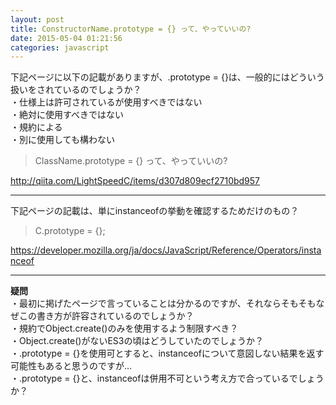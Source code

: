 ```yaml
---
layout: post
title: ConstructorName.prototype = {} って、やっていいの?
date: 2015-05-04 01:21:56
categories: javascript
---
```

<!-- {% raw %} -->
<p>下記ページに以下の記載がありますが、.prototype = {}は、一般的にはどういう扱いをされているのでしょうか？<br>
・仕様上は許可されているが使用すべきではない<br>
・絶対に使用すべきではない<br>
・規約による<br>
・別に使用しても構わない</p>

<blockquote>
  <p>ClassName.prototype = {} って、やっていいの?</p>
</blockquote>

<p><a href="http://qiita.com/LightSpeedC/items/d307d809ecf2710bd957" rel="nofollow">http://qiita.com/LightSpeedC/items/d307d809ecf2710bd957</a></p>

<hr>

<p>下記ページの記載は、単にinstanceofの挙動を確認するためだけのもの？</p>

<blockquote>
  <p>C.prototype = {};</p>
</blockquote>

<p><a href="https://developer.mozilla.org/ja/docs/JavaScript/Reference/Operators/instanceof" rel="nofollow">https://developer.mozilla.org/ja/docs/JavaScript/Reference/Operators/instanceof</a></p>

<hr>

<p><strong>疑問</strong><br>
・最初に掲げたページで言っていることは分かるのですが、それならそもそもなぜこの書き方が許容されているのでしょうか？<br>
・規約でObject.create()のみを使用するよう制限すべき？<br>
・Object.create()がないES3の頃はどうしていたのでしょうか？<br>
・.prototype = {}を使用可とすると、instanceofについて意図しない結果を返す可能性もあると思うのですが…<br>
・.prototype = {}と、instanceofは併用不可という考え方で合っているでしょうか？</p>
<!-- {% endraw %} -->

